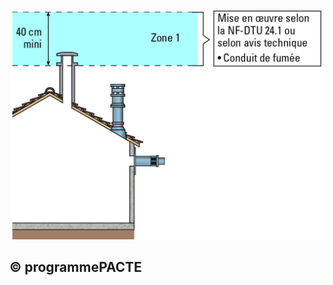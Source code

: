 ![](<images/Chauffage - Appareil de chauffage divisé à bûches - Evacuation des produits de combustion  - 42/_page_0_Figure_0.jpeg>)

## © programmePACTE